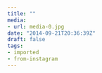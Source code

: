 ```yaml
---
title: ""
media:
- url: media-0.jpg
date: "2014-09-21T20:36:39Z"
draft: false
tags:
- imported
- from-instagram
---
```

